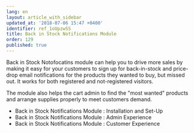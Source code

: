 ```yaml
---
lang: en
layout: article_with_sidebar
updated_at: '2018-07-06 15:47 +0400'
identifier: ref_1oUpzwSS
title: Back in Stock Notifications Module
order: 129
published: true
---
```

Back in Stock Notofocatins module can help you to drive more sales by making it easy for your customers to sign up for back-in-stock and price-drop email notifications for the products they wanted to buy, but missed out. It works for both registered and not-registered visitors.

The module also helps the cart admin to find the "most wanted" products and arrange supplies properly to meet customers demand. 

*  Back in Stock Notifications Module : Installation and Set-Up
*  Back in Stock Notifications Module : Admin Experience
*  Back in Stock Notifications Module : Customer Experience